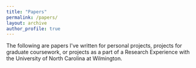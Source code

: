 ```yaml
---
title: "Papers"
permalink: /papers/
layout: archive
author_profile: true
---
```


The following are papers I've written for personal projects, projects for graduate coursework, or projects as a part of a Research Experience with the University of North Carolina at Wilmington.
